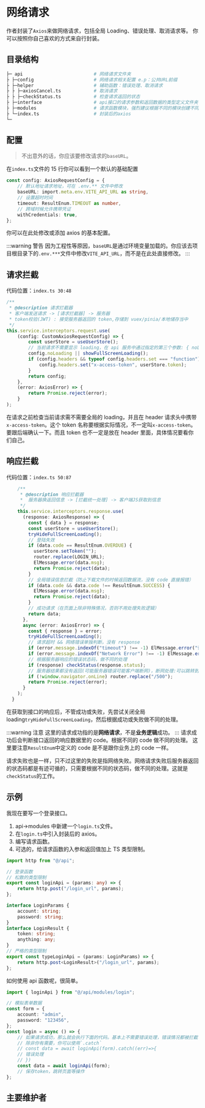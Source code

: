 # 网络请求

作者封装了`Axios`来做网络请求，包括全局 Loading、错误处理、取消请求等。
你可以按照你自己喜欢的方式来自行封装。

## 目录结构

```bash
├─ api							# 网络请求文件夹
├ ├─config						# 网络请求相关配置 e.p：公共URL前缀
├ ├─helper						# 辅助函数：错误处理、取消请求
├ ├ ├─axiosCancel.ts			# 取消请求
├ ├ ├─checkStatus.ts			# 检查请求返回的状态
├ ├─interface					# api接口的请求参数和返回数据的类型定义文件夹
├ ├─modules						# 请求函数模块，强烈建议根据不同的模块创建不同的请求文件。
├ └─index.ts					# 封装后的axios
└─
```

## 配置

> 不出意外的话，你应该要修改请求的`baseURL`。

在`index.ts`文件的 15 行你可以看到一个默认的基础配置

```ts
const config: AxiosRequestConfig = {
	// 默认地址请求地址，可在 .env.** 文件中修改
	baseURL: import.meta.env.VITE_API_URL as string,
	// 设置超时时间
	timeout: ResultEnum.TIMEOUT as number,
	// 跨域时候允许携带凭证
	withCredentials: true,
};
```

你可以在此处修改或添加 axios 的基本配置。

:::warning 警告
因为工程性等原因，`baseURL`是通过环境变量加载的。你应该去项目根目录下的`.env.***`文件中修改`VITE_API_URL`，而不是在此处直接修改。
:::

## 请求拦截

代码位置：`index.ts 30:48`

```ts
/**
 * @description 请求拦截器
 * 客户端发送请求 -> [请求拦截器] -> 服务器
 * token校验(JWT) : 接受服务器返回的 token,存储到 vuex/pinia/本地储存当中
 */
this.service.interceptors.request.use(
	(config: CustomAxiosRequestConfig) => {
		const userStore = useUserStore();
		// 当前请求不需要显示 loading，在 api 服务中通过指定的第三个参数: { noLoading: true } 来控制
		config.noLoading || showFullScreenLoading();
		if (config.headers && typeof config.headers.set === "function") {
			config.headers.set("x-access-token", userStore.token);
		}
		return config;
	},
	(error: AxiosError) => {
		return Promise.reject(error);
	}
);
```

在请求之前检查当前请求需不需要全局的 loading，并且在 header 请求头中携带`x-access-token`。这个 token 名称要根据实际情况，不一定叫`x-access-token`。要跟后端确认一下。而且 token 也不一定是放在 header 里面，具体情况要看你们自己。

## 响应拦截

代码位置：`index.ts 50:87`

```ts
    /**
     * @description 响应拦截器
     *  服务器换返回信息 -> [拦截统一处理] -> 客户端JS获取到信息
     */
    this.service.interceptors.response.use(
      (response: AxiosResponse) => {
        const { data } = response;
        const userStore = useUserStore();
        tryHideFullScreenLoading();
        // 登陆失效
        if (data.code == ResultEnum.OVERDUE) {
          userStore.setToken("");
          router.replace(LOGIN_URL);
          ElMessage.error(data.msg);
          return Promise.reject(data);
        }
        // 全局错误信息拦截（防止下载文件的时候返回数据流，没有 code 直接报错）
        if (data.code && data.code !== ResultEnum.SUCCESS) {
          ElMessage.error(data.msg);
          return Promise.reject(data);
        }
        // 成功请求（在页面上除非特殊情况，否则不用处理失败逻辑）
        return data;
      },
      async (error: AxiosError) => {
        const { response } = error;
        tryHideFullScreenLoading();
        // 请求超时 && 网络错误单独判断，没有 response
        if (error.message.indexOf("timeout") !== -1) ElMessage.error("请求超时！请您稍后重试");
        if (error.message.indexOf("Network Error") !== -1) ElMessage.error("网络错误！请您稍后重试");
        // 根据服务器响应的错误状态码，做不同的处理
        if (response) checkStatus(response.status);
        // 服务器结果都没有返回(可能服务器错误可能客户端断网)，断网处理:可以跳转到断网页面
        if (!window.navigator.onLine) router.replace("/500");
        return Promise.reject(error);
      }
    );
  }
```

在获取到接口的响应后，不管成功或失败，先尝试关闭全局 loading`tryHideFullScreenLoading`，然后根据成功或失败做不同的处理。

:::warning 注意
这里的请求成功指的是**网络请求**，不是**业务逻辑**成功。
:::
请求成功后会判断接口返回的响应数据里的 code。根据不同的 code 做不同的处理。
这里要注意`ResultEnum`中定义的 code 是不是跟你业务上的 code 一样。

请求失败也是一样，只不过这里的失败是指网络失败。网络请求失败后服务器返回的状态码都是有迹可循的，只需要根据不同的状态码，做不同的处理。这就是`checkStatus`的工作。

## 示例

我现在要写一个登录接口。

1. api->modules 中新建一个`login.ts`文件。
2. 在`login.ts`中引入封装后的 axios。
3. 编写请求函数。
4. 可选的，给请求函数的入参和返回值加上 TS 类型限制。

```ts
import http from "@/api";

// 登录函数
// 松散的类型限制
export const loginApi = (params: any) => {
	return http.post("/login_url", params);
};

interface LoginParams {
	account: string;
	password: string;
}
interface LoginResult {
	token: string;
	anything: any;
}
// 严格的类型限制
export const typeLoginApi = (params: LoginParams) => {
	return http.post<LoginResult>("/login_url", params);
};
```

如何使用 api 函数呢，很简单。

```ts
import { loginApi } from "@/api/modules/login";

// 模拟表单数据
const form = {
	account: "admin",
	password: "123456",
};
const login = async () => {
	// 如果请求成功，那么就会执行下面的代码。基本上不需要错误处理，错误情况都被拦截了
	// 除非你有需要，你可以使用`.catch`
	// const data = await loginApi(form).catch((err)=>{
	// 错误处理
	// })
	const data = await loginApi(form);
	// 保存token，跳转页面等操作
};
```

## 主要维护者

<script setup> 
const contributor = [
	{src:'https://avatars.githubusercontent.com/u/51069636?v=4',link:'https://github.com/HalseySpicy'},
  {src:'https://avatars.githubusercontent.com/u/46669447?v=4',link:'https://github.com/denganjia'}
]
</script>
<Avatar v-for="user in contributor" :src="user.src" :link="user.link"/>
